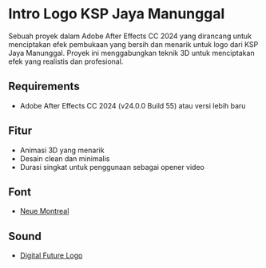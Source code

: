 # Intro Logo KSP Jaya Manunggal
Sebuah proyek dalam Adobe After Effects CC 2024 yang dirancang untuk menciptakan efek pembukaan yang bersih dan menarik untuk logo dari KSP Jaya Manunggal. Proyek ini menggabungkan teknik 3D untuk menciptakan efek yang realistis dan profesional.

## Requirements
- Adobe After Effects CC 2024 (v24.0.0 Build 55) atau versi lebih baru

## Fitur
- Animasi 3D yang menarik
- Desain clean dan minimalis
- Durasi singkat untuk penggunaan sebagai opener video

## Font
- [Neue Montreal](https://befonts.com/neue-montreal-font-family.html)

## Sound
- [Digital Future Logo](https://elements.envato.com/digital-future-logo-R4XFDLF)